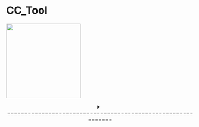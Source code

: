 # CC_Tool
<a href="https://colorcompass.jp/colorcompass/colorcompasmfa/"><img height="200" align="center" src="https://colorcompass.jp/wp-content/uploads/2022/06/cropped-logo.png"/></a>
<details>
<summary align="center">=============================================================</summary>


Thư viện MICROSOFT FOUNDATION CLASS: CC_Tool Tổng quan về dự án
=======================================================================================

CC_Tool được tạo bởi Trình hướng dẫn ứng dụng thể hiện cách sử dụng cơ bản
của các Lớp nền tảng của Microsoft.</br> Vui lòng sử dụng nó làm mẫu để tạo ứng dụng.

Bài viết này chứa mô tả ngắn gọn về từng tệp tạo nên ứng dụng CC_Tool.

CC_Tool.vcproj</br>
    Đây là tệp dự án chính cho dự án VC++ được tạo bởi Trình hướng dẫn ứng dụng.</br>
    Chứa thông tin phiên bản của Visual C++ nơi tệp được tạo.</br>
    Nó cũng bao gồm thông tin về nền tảng,cấu hình và </br>
    các tính năng của dự án được chọn trong Trình hướng dẫn ứng dụng.

CC_Tool.h</br>
    Đây là tệp tiêu đề chính cho ứng dụng của bạn. </br>
    Tệp này chứa các tiêu đề dành riêng cho dự án khác, </br>
    bao gồm Resource.h, khai báo lớp ứng dụng CCC_ToolApp

CC_Tool.cpp</br>
    Đây là tệp nguồn ứng dụng chính chứa lớp ứng dụng CCC_ToolApp.

CC_Tool.rc</br>
    Đây là tệp liệt kê các tài nguyên Microsoft Windows được chương trình sử dụng. </br>
    Tệp này chứa các biểu tượng, bitmap và con trỏ được lưu trữ trong thư mục con RES. </br>
    Tập tin này có thể được chỉnh sửa trực tiếp trong Microsoft Visual C++. </br>
    Tài nguyên dự án có thể được tìm thấy tại 1041.

res\CC_Tool.ico</br>
    Đây là một tập tin biểu tượng được sử dụng làm biểu tượng của ứng dụng. </br>
    Biểu tượng này được bao gồm trong tệp tài nguyên chính CC_Tool.rc.

res\CC_Tool.rc2</br>
    Tệp này chứa các tài nguyên đã được chỉnh sửa bên ngoài Microsoft Visual C++. </br>
    Đặt bất kỳ tài nguyên nào không thể chỉnh sửa được trong trình chỉnh sửa tài nguyên trong tệp này.
    
CC_Tool.reg</br>
    Tệp đăng ký này là một tệp mẫu trình bày cách định cấu hình đăng ký cho khung. </br>
    Sử dụng nó dưới dạng tệp .reg với ứng dụng của bạn hoặc xóa nó </br>
    và sử dụng RegisterShellFileTypes đăng ký mặc định.


////////////////////////////////////////////////////////////////////////////////////////////

Cửa sổ khung chính:</br>
     Dự án chứa các giao diện MFC tiêu chuẩn.

MainFrm.h, MainFrm.cpp</br>
    Các tệp này chứa lớp khung CMainFrame.</br>
    Lớp khung bắt nguồn từ CFrameWnd và kiểm soát tất cả chức năng của khung SDI.

res\Thanh công cụ.bmp</br>
    Tệp bitmap này sẽ được sử dụng làm hình ảnh ô thanh công cụ. </br>
    Thanh công cụ và thanh trạng thái ban đầu được tạo trong lớp CMainFrame. </br>
    Để thêm nút thanh công cụ, hãy chỉnh sửa bitmap thanh công cụ này bằng Trình chỉnh sửa tài nguyên </br>
    và cập nhật mảng Thanh công cụ IDR_MAINFRAME trong tệp CC_Tool.rc.

////////////////////////////////////////////////////////////////////////////////////////////

Trình hướng dẫn ứng dụng tạo một loại tài liệu và một dạng xem:</br>

CC_ToolDoc.h, CC_ToolDoc.cpp - Tài liệu Các tệp này chứa lớp CCC_ToolDoc. </br>
Chỉnh sửa các tệp này để thêm dữ liệu tài liệu đặc biệt,lưu tệp và tải (thông qua CCC_ToolDoc::Serialize).

     Tài liệu chứa chuỗi sau:
         Phần mở rộng tập tin: cctd
         ID loại tệp: CCTool.Document
         Chú thích khung chính: CC_Tool
         Tên loại tài liệu: CC_Tool
         Tên bộ lọc: Tệp CC_Tool (*.cctd)
         Tên viết tắt mới cho tệp: CC_Tool
         Tên dài của loại tệp: CC_Tool.Document

CC_ToolView.h, CC_ToolView.cpp - Chế độ xem tài liệu Những tệp này chứa lớp CCC_ToolView. 
Đối tượng CCC_ToolView được sử dụng để hiển thị đối tượng CCC_ToolDoc.



////////////////////////////////////////////////////////////////////////////////////////////

Các tính năng khác:

Điều khiển ActiveX
    Ứng dụng này bao gồm hỗ trợ sử dụng các điều khiển ActiveX.

////////////////////////////////////////////////////////////////////////////////////////////

Các tập tin tiêu chuẩn khác:

StdAfx.h, StdAfx.cpp
    Các tệp này được sử dụng để xây dựng tệp tiêu đề được biên dịch trước (PCH) CC_Tool.pch 
    và tệp loại được biên dịch trước StdAfx.obj.

Resource.h
    Đây là tệp tiêu đề tiêu chuẩn xác định ID tài nguyên mới. Microsoft Visual C++ đọc và cập nhật tệp này.

CC_Tool.manifest
    Các tệp kê khai ứng dụng được sử dụng trong Windows XP để mô tả sự phụ thuộc của ứng dụng vào các phiên bản cụ thể của các tập hợp song song. 
    Trình tải sử dụng thông tin này để tải tập hợp thích hợp từ bộ nhớ đệm của tập hợp hoặc tập hợp riêng từ ứng dụng. 
    Tệp kê khai ứng dụng được đưa vào để phân phối lại dưới dạng tệp .manifest bên ngoài được cài đặt trong cùng thư mục với ứng dụng thực thi hoặc được đưa vào tệp thực thi dưới dạng tài nguyên.
////////////////////////////////////////////////////////////////////////////////////////////

Các ghi chú khác:

Trình hướng dẫn ứng dụng sử dụng các nhận xét bắt đầu bằng "TODO:" để chỉ ra các phần của mã nguồn mà bạn cần thêm hoặc tùy chỉnh.

Nếu ứng dụng của bạn sử dụng MFC trong một DLL được chia sẻ, bạn phải phân phối lại MFC DLL. 
Ngoài ra, nếu ứng dụng của bạn sử dụng ngôn ngữ không phải là ngôn ngữ của hệ điều hành, bạn cũng phải phân phối lại tài nguyên được bản địa hóa tương ứng MFC90XXX.DLL. Để biết thêm thông tin về các chủ đề này, hãy xem phần Phân phối lại ứng dụng Visual C++ của tài liệu MSDN.

</details>
